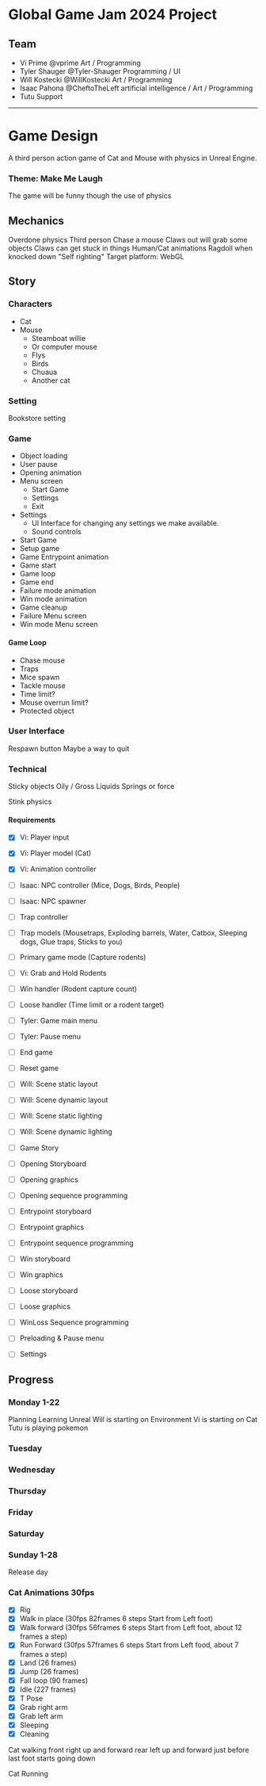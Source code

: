 # Global Game Jam 2024 Project

## Team
- Vi Prime      @vprime             Art / Programming
- Tyler Shauger @Tyler-Shauger      Programming / UI
- Will Kostecki @WillKostecki       Art / Programming
- Isaac Pahona  @CheftoTheLeft      artificial intelligence / Art / Programming
- Tutu                              Support

---

# Game Design
A third person action game of Cat and Mouse with physics in Unreal Engine.

### Theme: Make Me Laugh
The game will be funny though the use of physics

## Mechanics
Overdone physics
Third person
Chase a mouse
Claws out will grab some objects
Claws can get stuck in things
Human/Cat animations
Ragdoll when knocked down
"Self righting"
Target platform: WebGL


## Story

### Characters
- Cat
- Mouse 
  - Steamboat willie
  - Or computer mouse
  - Flys
  - Birds
  - Chuaua
  - Another cat

### Setting
Bookstore setting

### Game
- Object loading
- User pause
- Opening animation
- Menu screen
  - Start Game
  - Settings
  - Exit
- Settings
  - UI Interface for changing any settings we make available.
  - Sound controls
- Start Game
- Setup game
- Game Entrypoint animation
- Game start
- Game loop
- Game end
- Failure mode animation
- Win mode animation
- Game cleanup
- Failure Menu screen
- Win mode Menu screen

#### Game Loop
- Chase mouse
- Traps
- Mice spawn
- Tackle mouse
- Time limit?
- Mouse overrun limit?
- Protected object

### User Interface
Respawn button
Maybe a way to quit

### Technical
Sticky objects
Oily / Gross
Liquids
Springs or force

Stink physics


#### Requirements
- [x] Vi: Player input   
- [x] Vi: Player model (Cat)
- [x] Vi: Animation controller
- [ ] Isaac: NPC controller (Mice, Dogs, Birds, People)
- [ ] Isaac: NPC spawner
- [ ] Trap controller 
- [ ] Trap models (Mousetraps, Exploding barrels, Water, Catbox, Sleeping dogs, Glue traps, Sticks to you)
- [ ] Primary game mode (Capture rodents)
- [ ] Vi: Grab and Hold Rodents
- [ ] Win handler (Rodent capture count)
- [ ] Loose handler (Time limit or a rodent target)
- [ ] Tyler: Game main menu
- [ ] Tyler: Pause menu
- [ ] End game
- [ ] Reset game
- [ ] Will: Scene static layout
- [ ] Will: Scene dynamic layout
- [ ] Will: Scene static lighting
- [ ] Will: Scene dynamic lighting
- [ ] Game Story
- [ ] Opening Storyboard
- [ ] Opening graphics
- [ ] Opening sequence programming
- [ ] Entrypoint storyboard
- [ ] Entrypoint graphics
- [ ] Entrypoint sequence programming
- [ ] Win storyboard
- [ ] Win graphics
- [ ] Loose storyboard
- [ ] Loose graphics
- [ ] WinLoss Sequence programming
- [ ] Preloading & Pause menu
- [ ] Settings


## Progress


### Monday 1-22
Planning
Learning Unreal
Will is starting on Environment
Vi is starting on Cat
Tutu is playing pokemon

### Tuesday


### Wednesday


### Thursday 


### Friday


### Saturday


### Sunday 1-28 
Release day


### Cat Animations 30fps
- [x] Rig
- [x] Walk in place (30fps 82frames 6 steps Start from Left foot)
- [x] Walk forward (30fps 56frames 6 steps Start from Left foot, about 12 frames a step)
- [x] Run Forward (30fps 57frames 6 steps Start from Left food, about 7 frames a step)
- [x] Land (26 frames)
- [x] Jump (26 frames)
- [x] Fall loop (90 frames)
- [x] Idle (227 frames)
- [x] T Pose
- [x] Grab right arm
- [x] Grab left arm
- [x] Sleeping
- [x] Cleaning

Cat walking
front right up and forward
rear left up and forward just before last foot starts going down


Cat Running

